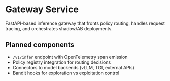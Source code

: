 # Gateway Service

FastAPI-based inference gateway that fronts policy routing, handles request tracing, and orchestrates shadow/AB deployments.

## Planned components
- `/v1/infer` endpoint with OpenTelemetry span emission
- Policy registry integration for routing decisions
- Connectors to model backends (vLLM, TGI, external APIs)
- Bandit hooks for exploration vs exploitation control
